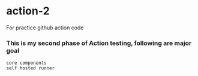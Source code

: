 # action-2
For practice github action code

### This is my second phase of Action testing, following are major goal 

    core components
    self hosted runner 
    